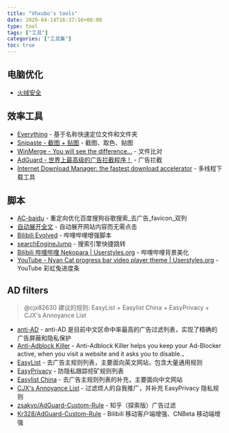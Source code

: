 ```yaml
---
title: "Vhxubo's tools"
date: 2020-04-14T16:37:16+08:00
type: tool
tags: ["工具"]
categories: ["工具集"]
toc: true
---
```


## 电脑优化

- [火绒安全](https://www.huorong.cn/)

## 效率工具

- [Everything](https://www.voidtools.com/) - 基于名称快速定位文件和文件夹
- [Snipaste - 截图 + 贴图](https://www.snipaste.com/) - 截图、取色、贴图
- [WinMerge - You will see the difference…](https://winmerge.org/) - 文件比对
- [AdGuard - 世界上最高级的广告拦截程序！](https://adguard.com/) - 广告拦截
- [Internet Download Manager: the fastest download accelerator](https://www.internetdownloadmanager.com/) - 多线程下载工具

## 脚本

- [AC-baidu](https://greasyfork.org/zh-CN/scripts/14178-ac-baidu-%E9%87%8D%E5%AE%9A%E5%90%91%E4%BC%98%E5%8C%96%E7%99%BE%E5%BA%A6%E6%90%9C%E7%8B%97%E8%B0%B7%E6%AD%8C%E6%90%9C%E7%B4%A2-%E5%8E%BB%E5%B9%BF%E5%91%8A-favicon-%E5%8F%8C%E5%88%97) - 重定向优化百度搜狗谷歌搜索\_去广告\_favicon\_双列
- [自动展开全文](https://greasyfork.org/zh-CN/scripts/397476-%E8%87%AA%E5%8A%A8%E5%B1%95%E5%BC%80%E5%85%A8%E6%96%87) - 自动展开网站内容而无需点击
- [Bilibili Evolved](https://greasyfork.org/zh-CN/scripts/373563-bilibili-evolved) - 哔哩哔哩增强脚本
- [searchEngineJump](https://greasyfork.org/zh-CN/scripts/27752-searchenginejump-%E6%90%9C%E7%B4%A2%E5%BC%95%E6%93%8E%E5%BF%AB%E6%8D%B7%E8%B7%B3%E8%BD%AC) - 搜索引擎快捷跳转
- [Bilibili 哔哩哔哩 Nekopara | Userstyles.org](https://userstyles.org/styles/136957) - 哔哩哔哩背景美化
- [YouTube - Nyan Cat progress bar video player theme | Userstyles.org](https://userstyles.org/styles/95033) - YouTube 彩虹兔进度条

## AD filters

> @cjx82630 建议的规则: EasyList + Easylist China + EasyPrivacy + CJX's Annoyance List

- [anti-AD](https://github.com/privacy-protection-tools/anti-AD) - anti-AD 是目前中文区命中率最高的广告过滤列表，实现了精确的广告屏蔽和隐私保护
- [Anti-Adblock Killer](https://github.com/reek/anti-adblock-killer) - Anti-Adblock Killer helps you keep your Ad-Blocker active, when you visit a website and it asks you to disable.、
- [EasyList](https://easylist-downloads.adblockplus.org/easylist.txt) - 去广告主规则列表，主要面向英文网站，包含大量通用规则
- [EasyPrivacy](https://easylist-downloads.adblockplus.org/easyprivacy.txt) - 防隐私跟踪挖矿规则列表
- [Easylist China](https://easylist-downloads.adblockplus.org/easylistchina.txt) - 去广告主规则列表的补充，主要面向中文网站
- [CJX's Annoyance List](https://github.com/cjx82630/cjxlist) - 过滤烦人的自我推广，并补充 EasyPrivacy 隐私规则
- [zsakvo/AdGuard-Custom-Rule](https://github.com/zsakvo/AdGuard-Custom-Rule) - 知乎（探索版）广告过滤
- [Kr328/AdGuard-Custom-Rule](https://github.com/Kr328/AdGuard-Custom-Rule) - Bilibili 移动客户端增强、CNBeta 移动端增强
